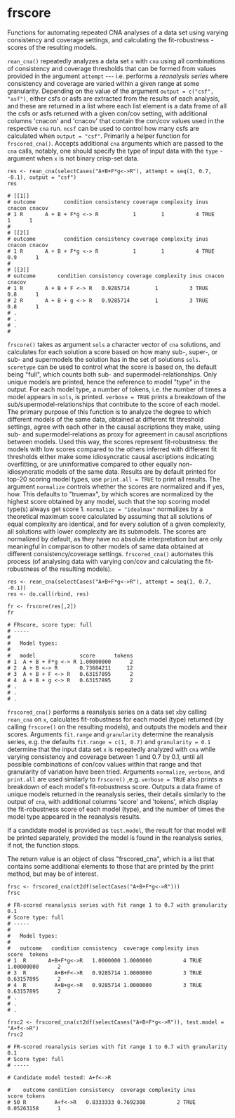 # frscore
Functions for automating repeated CNA analyses of a data set using varying consistency and coverage settings, and calculating
the fit-robustness -scores of the resulting models.

`rean_cna()` repeatedly analyzes a data set `x` with `cna` using all combinations of consistency and coverage thresholds that can be formed from values provided in the argument `attempt` --- i.e. performs a *reanalysis series* where consistency and coverage are varied within a given range at some granularity. Depending on the value of the argument `output = c("csf", "asf")`, either csfs or asfs are extracted from the results of each analysis, and these are returned in a list where each list element is a data frame of all the csfs or asfs returned with a given con/cov setting, with additional columns 'cnacon' and 'cnacov' that contain the con/cov values used in the respective `cna` run. `ncsf` can be used to control how many csfs are calculated when `output = "csf"`.
Primarily a helper function for `frscored_cna()`. Accepts additional `cna` arguments which are passed to the `cna` calls, notably, one should specify the type of input data with the `type` -argument when `x` is not binary crisp-set data.

```
res <- rean_cna(selectCases("A+B+F*g<->R"), attempt = seq(1, 0.7, -0.1), output = "csf")
res

# [[1]]
# outcome         condition consistency coverage complexity inus cnacon cnacov
# 1 R       A + B + F*g <-> R           1        1          4 TRUE      1      1
# 
# [[2]]
# outcome         condition consistency coverage complexity inus cnacon cnacov
# 1 R       A + B + F*g <-> R           1        1          4 TRUE    0.9      1
# 
# [[3]]
# outcome       condition consistency coverage complexity inus cnacon cnacov
# 1 R       A + B + F <-> R   0.9285714        1          3 TRUE    0.8      1
# 2 R       A + B + g <-> R   0.9285714        1          3 TRUE    0.8      1
# .
# .
# .
#
```

`frscore()` takes as argument `sols` a character vector of `cna` solutions, and calculates for each solution a score based on how many sub-, super-, or sub- and supermodels the solution has in the set of solutions `sols`.  `scoretype` can be used to control what the score is based on, the default being "full", which counts both sub- and supermodel-relationships. Only unique models are printed, hence the reference to model "type" in the output. For each model type, a number of tokens, i.e. the number of times a model appears in `sols`, is printed. `verbose = TRUE` prints a breakdown of the sub/supermodel-relationships that contribute to the score of each model. The primary purpose of this function is to analyze the degree to which different models of the same data, obtained at different fit threshold settings, agree with each other in the causal ascriptions they make, using sub- and supermodel-relations as proxy for agreement in causal ascriptions between models. 
Used this way, the scores represent fit-robustness: the models with low scores compared to the others inferred with different fit thresholds either make some idiosyncratic causal ascriptions indicating overfitting, or are uninformative compared to other equally non-idiosyncratic models of the same data. 
Results are by default printed for top-20 scoring model types, use `print.all = TRUE` to print all results. The argument `normalize` controls whether the scores are normalized and if yes, how. This
defaults to "truemax", by which scores are normalized by 
the highest score obtained by any model, such that the top scoring model type(s)
always get score 1. `normalize = "idealmax"`
normalizes by a theoretical maximum score calculated by assuming that
all solutions of equal complexity are identical, and for every solution
of a given complexity, all solutions with lower complexity are its
submodels. 
The scores are normalized by default, 
as they have no absolute interpretation but are only meaningful in comparison to other models of same data obtained at different consistency/coverage settings. `frscored_cna()` automates this process (of analysing data with varying con/cov and calculating the fit-robustness of the resulting models). 




```
res <- rean_cna(selectCases("A+B+F*g<->R"), attempt = seq(1, 0.7, -0.1))
res <- do.call(rbind, res)

fr <- frscore(res[,2])
fr

# FRscore, score type: full 
# -----
#   
#   Model types: 
#   
#   model              score      tokens
# 1  A + B + F*g <-> R 1.00000000      2
# 2  A + B <-> R       0.73684211     12
# 3  A + B + F <-> R   0.63157895      2
# 4  A + B + g <-> R   0.63157895      2 
# .
# .
# .
```

`frscored_cna()` performs a reanalysis series on a data set `x`by calling `rean_cna` on `x`, calculates fit-robustness for each model (type) returned (by calling `frscore()` on the resulting models), and outputs the models and their scores.
Arguments `fit.range` and `granularity` determine the reanalysis series, e.g. the defaults `fit.range = c(1, 0.7)` and `granularity = 0.1` determine that the input data set `x` is repeatedly analyzed with `cna` while varying consistency and coverage between 1 and 0.7 by 0.1, until all possible combinations of con/cov values within that range and that granularity of variation have been tried. Arguments `normalize`, `verbose`, and `print.all` are used similarly to `frscore()` ,e.g. `verbose = TRUE` also prints a breakdown of each model's fit-robustness score. Outputs a data frame of unique models returned in the reanalysis series, their details similarly to the output of `cna`, with additional columns 'score' and 'tokens', which display the fit-robustness score of each model (type), and the number of times
the model type appeared in the reanalysis results. 

If a candidate model is provided as `test.model`, the result for that model will be printed separately, provided the model is found in the reanalysis series, if not,
the function stops.

The return value is an object of class "frscored_cna", which is a list that contains some additional elements to those that are printed by the print method, but may be of interest.



```
frsc <- frscored_cna(ct2df(selectCases("A+B+F*g<->R")))
frsc

# FR-scored reanalysis series with fit range 1 to 0.7 with granularity 0.1 
# Score type: full 
# ----- 
#   
#   Model types: 
#   
#   outcome   condition consistency  coverage complexity inus      score  tokens
# 1  R       A+B+F*g<->R   1.0000000 1.0000000          4 TRUE 1.00000000      2
# 3  R         A+B+F<->R   0.9285714 1.0000000          3 TRUE 0.63157895      2
# 4  R         A+B+g<->R   0.9285714 1.0000000          3 TRUE 0.63157895      2
# .
# .
# .

frsc2 <- frscored_cna(ct2df(selectCases("A+B+F*g<->R")), test.model = "A+f<->R")
frsc2

# FR-scored reanalysis series with fit range 1 to 0.7 with granularity 0.1 
# Score type: full 
# ----- 
 
# Candidate model tested: A+f<->R 
 
#    outcome condition consistency  coverage complexity inus      score tokens
# 50 R         A+f<->R   0.8333333 0.7692308          2 TRUE 0.05263158      1
```

